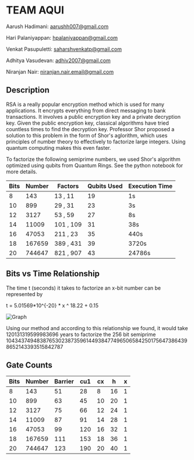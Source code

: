 
# TEAM AQUI 
Aarush Hadimani: aarushh007@gmail.com

Hari Palaniyappan: hpalaniyappan@gmail.com

Venkat Pasupuletti: saharshvenkatp@gmail.com

Adhitya Vasudevan: adhiv2007@gmail.com

Niranjan Nair: niranjan.nair.email@gmail.com

## Description

RSA is a really popular encryption method which is used for many applications. It encrypts everything from direct messaging to bank transactions. It involves a public encryption key and a private decryption key. Given the public encryption key, classical algorithms have tried countless times to find the decryption key. Professor Shor proposed a solution to this problem in the form of Shor's aglorithm, which uses principles of number theory to effectively to factorize large integers. Using quantum computing makes this even faster. 

To factorize the following semiprime numbers, we used Shor's algorithm optimized using qubits from Quantum Rings. See the python notebook for more details.



| **Bits** | **Number** | **Factors** | **Qubits Used** | **Execution Time** |
|----------|------------|-------------|-----------------|--------------------|
| 8        | 143        | 13 , 11     | 19              | 1s                 |
| 10       | 899        | 29 , 31     | 23              | 3s                 |
| 12       | 3127       | 53 , 59     | 27              | 8s                 |
| 14       | 11009      | 101 , 109   | 31              | 38s                |
| 16       | 47053      | 211 , 23    | 35              | 440s               |
| 18       | 167659     | 389 , 431   | 39              | 3720s              |
| 20       | 744647     | 821 , 907   | 43              | 24786s             |  |



## Bits vs Time Relationship 

The time t (seconds) it takes to factorize an x-bit number can be represented by

t = 5.01569*10^{-20} * x ^ 18.22 + 0.15 

![Graph](https://i.postimg.cc/d0qqSqXK/Screenshot-2025-02-02-074044.png)

Using our method and according to this relationship we found, it would take 120131319599983696 years to factorize the 256 bit semiprime 104343749483876530238735961449384774965065842501756473864398652143393515842787
## Gate Counts

| **Bits** | **Number** | **Barrier** | **cu1** | **cx** | **h** | **x** |
|----------|------------|-------------|---------|--------|-------|-------|
| 8        | 143        | 51          | 28      | 8      | 16    | 1     |
| 10       | 899        | 63          | 45      | 10     | 20    | 1     |
| 12       | 3127       | 75          | 66      | 12     | 24    | 1     |
| 14       | 11009      | 87          | 91      | 14     | 28    | 1     |
| 16       | 47053      | 99          | 120     | 16     | 32    | 1     |
| 18       | 167659     | 111         | 153     | 18     | 36    | 1     |
| 20       | 744647     | 123         | 190     | 20     | 40    | 1     |




